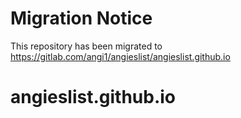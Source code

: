 <!-- BEGIN MIGRATION NOTICE -->
# Migration Notice
This repository has been migrated to https://gitlab.com/angi1/angieslist/angieslist.github.io
<!-- END MIGRATION NOTICE -->








# angieslist.github.io
